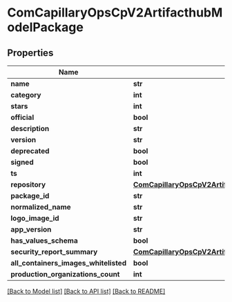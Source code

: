 # ComCapillaryOpsCpV2ArtifacthubModelPackage

## Properties
Name | Type | Description | Notes
------------ | ------------- | ------------- | -------------
**name** | **str** |  | [optional] 
**category** | **int** |  | [optional] 
**stars** | **int** |  | [optional] 
**official** | **bool** |  | [optional] 
**description** | **str** |  | [optional] 
**version** | **str** |  | [optional] 
**deprecated** | **bool** |  | [optional] 
**signed** | **bool** |  | [optional] 
**ts** | **int** |  | [optional] 
**repository** | [**ComCapillaryOpsCpV2ArtifacthubModelRepository**](ComCapillaryOpsCpV2ArtifacthubModelRepository.md) |  | [optional] 
**package_id** | **str** |  | [optional] 
**normalized_name** | **str** |  | [optional] 
**logo_image_id** | **str** |  | [optional] 
**app_version** | **str** |  | [optional] 
**has_values_schema** | **bool** |  | [optional] 
**security_report_summary** | [**ComCapillaryOpsCpV2ArtifacthubModelSecurityReportSummary**](ComCapillaryOpsCpV2ArtifacthubModelSecurityReportSummary.md) |  | [optional] 
**all_containers_images_whitelisted** | **bool** |  | [optional] 
**production_organizations_count** | **int** |  | [optional] 

[[Back to Model list]](../README.md#documentation-for-models) [[Back to API list]](../README.md#documentation-for-api-endpoints) [[Back to README]](../README.md)

